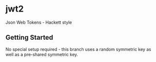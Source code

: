 jwt2
====

Json Web Tokens - Hackett style

Getting Started
---------------

No special setup required - this branch uses a random symmetric key as well as a
pre-shared symmetric key.
